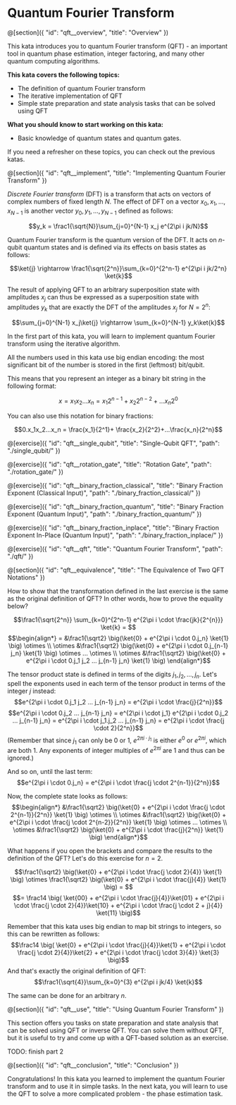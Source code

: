 # Quantum Fourier Transform

@[section]({
    "id": "qft__overview",
    "title": "Overview"
})

This kata introduces you to quantum Fourier transform (QFT) - an important tool in quantum phase estimation, integer factoring, and many other quantum computing algorithms.

**This kata covers the following topics:**

- The definition of quantum Fourier transform
- The iterative implementation of QFT
- Simple state preparation and state analysis tasks that can be solved using QFT

**What you should know to start working on this kata:**

- Basic knowledge of quantum states and quantum gates.

If you need a refresher on these topics, you can check out the previous katas.


@[section]({
    "id": "qft__implement",
    "title": "Implementing Quantum Fourier Transform"
})

*Discrete Fourier transform* (DFT) is a transform that acts on vectors of complex numbers of fixed length $N$. The effect of DFT on a vector $x_0, x_1, ..., x_{N-1}$ is another vector $y_0, y_1, ..., y_{N-1}$ defined as follows:

$$y_k = \frac1{\sqrt{N}}\sum_{j=0}^{N-1} x_j e^{2\pi i jk/N}$$

Quantum Fourier transform is the quantum version of the DFT. It acts on $n$-qubit quantum states and is defined via its effects on basis states as follows:

$$\ket{j} \rightarrow \frac1{\sqrt{2^n}}\sum_{k=0}^{2^n-1}  e^{2\pi i jk/2^n} \ket{k}$$

The result of applying QFT to an arbitrary superposition state with amplitudes $x_j$ can thus be expressed as a superposition state with amplitudes $y_k$ that are exactly the DFT of the amplitudes $x_j$ for $N = 2^n$:

$$\sum_{j=0}^{N-1} x_j\ket{j} \rightarrow \sum_{k=0}^{N-1} y_k\ket{k}$$

In the first part of this kata, you will learn to implement quantum Fourier transform using the iterative algorithm.

All the numbers used in this kata use big endian encoding: the most significant bit of the number is stored in the first (leftmost) bit/qubit.
 
This means that you represent an integer as a binary bit string in the following format:

$$x = x_1x_2...x_n = x_1 2^{n-1} + x_2 2^{n-2}+...x_n 2^{0}$$
 
You can also use this notation for binary fractions: 
 
$$0.x_1x_2...x_n = \frac{x_1}{2^1}+ \frac{x_2}{2^2}+...\frac{x_n}{2^n}$$
 
@[exercise]({
    "id": "qft__single_qubit",
    "title": "Single-Qubit QFT",
    "path": "./single_qubit/"
})

@[exercise]({
    "id": "qft__rotation_gate",
    "title": "Rotation Gate",
    "path": "./rotation_gate/"
})

@[exercise]({
    "id": "qft__binary_fraction_classical",
    "title": "Binary Fraction Exponent (Classical Input)",
    "path": "./binary_fraction_classical/"
})

@[exercise]({
    "id": "qft__binary_fraction_quantum",
    "title": "Binary Fraction Exponent (Quantum Input)",
    "path": "./binary_fraction_quantum/"
})

@[exercise]({
    "id": "qft__binary_fraction_inplace",
    "title": "Binary Fraction Exponent In-Place (Quantum Input)",
    "path": "./binary_fraction_inplace/"
})

@[exercise]({
    "id": "qft__qft",
    "title": "Quantum Fourier Transform",
    "path": "./qft/"
})


@[section]({
    "id": "qft__equivalence",
    "title": "The Equivalence of Two QFT Notations"
})

How to show that the transformation defined in the last exercise is the same as the original definition of QFT?
In other words, how to prove the equality below?

$$\frac1{\sqrt{2^n}} \sum_{k=0}^{2^n-1} e^{2\pi i \cdot \frac{jk}{2^{n}}} \ket{k} = $$
$$\begin{align*}
= &\frac1{\sqrt2} \big(\ket{0} + e^{2\pi i \cdot 0.j_n} \ket{1} \big) \otimes \\
\otimes &\frac1{\sqrt2} \big(\ket{0} + e^{2\pi i \cdot 0.j_{n-1} j_n} \ket{1} \big) \otimes ... \otimes \\
\otimes &\frac1{\sqrt2} \big(\ket{0} + e^{2\pi i \cdot 0.j_1 j_2 ... j_{n-1} j_n} \ket{1} \big)
\end{align*}$$
 
The tensor product state is defined in terms of the digits $j_1, j_2, ..., j_n$. Let's spell the exponents used in each term of the tensor product in terms of the integer $j$ instead:
$$e^{2\pi i \cdot 0.j_1 j_2 ... j_{n-1} j_n} = e^{2\pi i \cdot \frac{j}{2^n}}$$
$$e^{2\pi i \cdot 0.j_2 ... j_{n-1} j_n} = e^{2\pi i \cdot j_1} e^{2\pi i \cdot 0.j_2 ... j_{n-1} j_n} = e^{2\pi i \cdot j_1.j_2 ... j_{n-1} j_n} = e^{2\pi i \cdot \frac{j \cdot 2}{2^n}}$$
(Remember that since $j_1$ can only be $0$ or $1$, $e^{2\pi i \cdot j_1}$ is either $e^0$ or $e^{2\pi i}$, which are both $1$. Any exponents of integer multiples of $e^{2\pi i}$ are $1$ and thus can be ignored.)

And so on, until the last term:
$$e^{2\pi i \cdot 0.j_n} = e^{2\pi i \cdot \frac{j \cdot 2^{n-1}}{2^n}}$$

Now, the complete state looks as follows:
$$\begin{align*}
&\frac1{\sqrt2} \big(\ket{0} + e^{2\pi i \cdot \frac{j \cdot 2^{n-1}}{2^n}} \ket{1} \big) \otimes \\
\otimes &\frac1{\sqrt2} \big(\ket{0} + e^{2\pi i \cdot \frac{j \cdot 2^{n-2}}{2^n}} \ket{1} \big) \otimes ... \otimes \\
\otimes &\frac1{\sqrt2} \big(\ket{0} + e^{2\pi i \cdot \frac{j}{2^n}} \ket{1} \big)
\end{align*}$$

What happens if you open the brackets and compare the results to the definition of the QFT?
Let's do this exercise for $n = 2$.

$$\frac1{\sqrt2} \big(\ket{0} + e^{2\pi i \cdot \frac{j \cdot 2}{4}} \ket{1} \big) \otimes \frac1{\sqrt2} \big(\ket{0} + e^{2\pi i \cdot \frac{j}{4}} \ket{1} \big) = $$
$$= \frac14 \big( \ket{00} + e^{2\pi i \cdot \frac{j}{4}}\ket{01} + e^{2\pi i \cdot \frac{j \cdot 2}{4}}\ket{10} + e^{2\pi i \cdot \frac{j \cdot 2 + j}{4}} \ket{11} \big)$$

Remember that this kata uses big endian to map bit strings to integers, so this can be rewritten as follows:
$$\frac14 \big( \ket{0} + e^{2\pi i \cdot \frac{j}{4}}\ket{1} + e^{2\pi i \cdot \frac{j \cdot 2}{4}}\ket{2} + e^{2\pi i \cdot \frac{j \cdot 3}{4}} \ket{3} \big)$$
And that's exactly the original definition of QFT:
$$\frac1{\sqrt{4}}\sum_{k=0}^{3}  e^{2\pi i jk/4} \ket{k}$$

The same can be done for an arbitrary $n$.


@[section]({
    "id": "qft__use",
    "title": "Using Quantum Fourier Transform"
})

This section offers you tasks on state preparation and state analysis that can be solved using QFT or inverse QFT. 
You can solve them without QFT, but it is useful to try and come up with a QFT-based solution as an exercise.

TODO: finish part 2


@[section]({
    "id": "qft__conclusion",
    "title": "Conclusion"
})

Congratulations! In this kata you learned to implement the quantum Fourier transform and to use it in simple tasks. In the next kata, you will learn to use the QFT to solve a more complicated problem - the phase estimation task.
